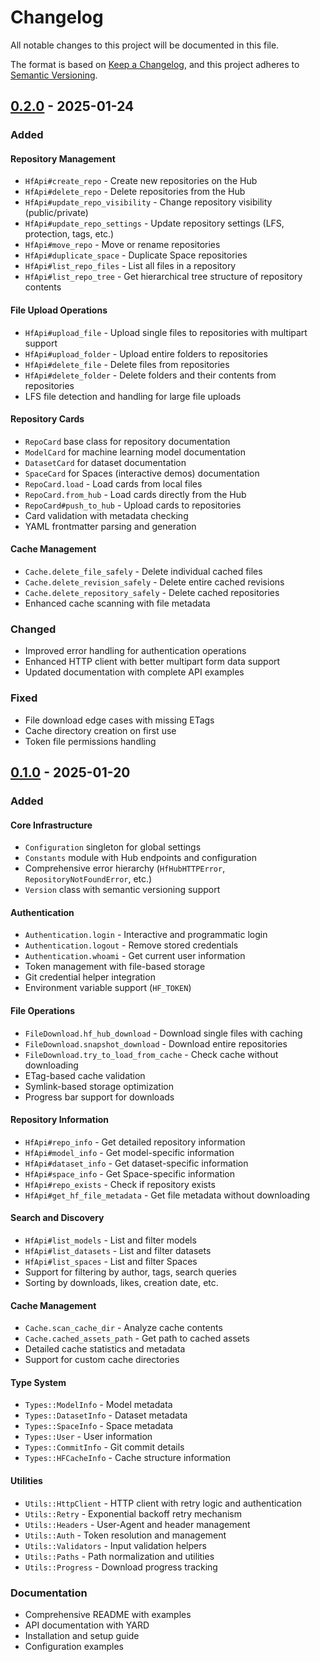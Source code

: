 # Changelog

All notable changes to this project will be documented in this file.

The format is based on [Keep a Changelog](https://keepachangelog.com/en/1.0.0/),
and this project adheres to [Semantic Versioning](https://semver.org/spec/v2.0.0.html).

## [0.2.0] - 2025-01-24

### Added

#### Repository Management
- `HfApi#create_repo` - Create new repositories on the Hub
- `HfApi#delete_repo` - Delete repositories from the Hub
- `HfApi#update_repo_visibility` - Change repository visibility (public/private)
- `HfApi#update_repo_settings` - Update repository settings (LFS, protection, tags, etc.)
- `HfApi#move_repo` - Move or rename repositories
- `HfApi#duplicate_space` - Duplicate Space repositories
- `HfApi#list_repo_files` - List all files in a repository
- `HfApi#list_repo_tree` - Get hierarchical tree structure of repository contents

#### File Upload Operations
- `HfApi#upload_file` - Upload single files to repositories with multipart support
- `HfApi#upload_folder` - Upload entire folders to repositories
- `HfApi#delete_file` - Delete files from repositories
- `HfApi#delete_folder` - Delete folders and their contents from repositories
- LFS file detection and handling for large file uploads

#### Repository Cards
- `RepoCard` base class for repository documentation
- `ModelCard` for machine learning model documentation
- `DatasetCard` for dataset documentation
- `SpaceCard` for Spaces (interactive demos) documentation
- `RepoCard.load` - Load cards from local files
- `RepoCard.from_hub` - Load cards directly from the Hub
- `RepoCard#push_to_hub` - Upload cards to repositories
- Card validation with metadata checking
- YAML frontmatter parsing and generation

#### Cache Management
- `Cache.delete_file_safely` - Delete individual cached files
- `Cache.delete_revision_safely` - Delete entire cached revisions
- `Cache.delete_repository_safely` - Delete cached repositories
- Enhanced cache scanning with file metadata

### Changed
- Improved error handling for authentication operations
- Enhanced HTTP client with better multipart form data support
- Updated documentation with complete API examples

### Fixed
- File download edge cases with missing ETags
- Cache directory creation on first use
- Token file permissions handling

## [0.1.0] - 2025-01-20

### Added

#### Core Infrastructure
- `Configuration` singleton for global settings
- `Constants` module with Hub endpoints and configuration
- Comprehensive error hierarchy (`HfHubHTTPError`, `RepositoryNotFoundError`, etc.)
- `Version` class with semantic versioning support

#### Authentication
- `Authentication.login` - Interactive and programmatic login
- `Authentication.logout` - Remove stored credentials
- `Authentication.whoami` - Get current user information
- Token management with file-based storage
- Git credential helper integration
- Environment variable support (`HF_TOKEN`)

#### File Operations
- `FileDownload.hf_hub_download` - Download single files with caching
- `FileDownload.snapshot_download` - Download entire repositories
- `FileDownload.try_to_load_from_cache` - Check cache without downloading
- ETag-based cache validation
- Symlink-based storage optimization
- Progress bar support for downloads

#### Repository Information
- `HfApi#repo_info` - Get detailed repository information
- `HfApi#model_info` - Get model-specific information
- `HfApi#dataset_info` - Get dataset-specific information
- `HfApi#space_info` - Get Space-specific information
- `HfApi#repo_exists` - Check if repository exists
- `HfApi#get_hf_file_metadata` - Get file metadata without downloading

#### Search and Discovery
- `HfApi#list_models` - List and filter models
- `HfApi#list_datasets` - List and filter datasets
- `HfApi#list_spaces` - List and filter Spaces
- Support for filtering by author, tags, search queries
- Sorting by downloads, likes, creation date, etc.

#### Cache Management
- `Cache.scan_cache_dir` - Analyze cache contents
- `Cache.cached_assets_path` - Get path to cached assets
- Detailed cache statistics and metadata
- Support for custom cache directories

#### Type System
- `Types::ModelInfo` - Model metadata
- `Types::DatasetInfo` - Dataset metadata
- `Types::SpaceInfo` - Space metadata
- `Types::User` - User information
- `Types::CommitInfo` - Git commit details
- `Types::HFCacheInfo` - Cache structure information

#### Utilities
- `Utils::HttpClient` - HTTP client with retry logic and authentication
- `Utils::Retry` - Exponential backoff retry mechanism
- `Utils::Headers` - User-Agent and header management
- `Utils::Auth` - Token resolution and management
- `Utils::Validators` - Input validation helpers
- `Utils::Paths` - Path normalization and utilities
- `Utils::Progress` - Download progress tracking

### Documentation
- Comprehensive README with examples
- API documentation with YARD
- Installation and setup guide
- Configuration examples

[0.2.0]: https://github.com/durableprogramming/huggingface-hub-ruby/compare/v0.1.0...v0.2.0
[0.1.0]: https://github.com/durableprogramming/huggingface-hub-ruby/releases/tag/v0.1.0
